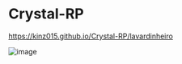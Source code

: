 # Crystal-RP

https://kinz015.github.io/Crystal-RP/lavardinheiro

 ![image](https://github.com/user-attachments/assets/8bb0746a-ed2b-4fcd-89e3-2a1f3f4cb92a)

 
